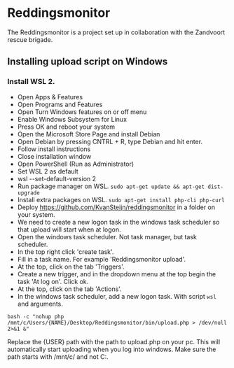 # Reddingsmonitor
The Reddingsmonitor is a project set up in collaboration with the Zandvoort rescue brigade.

## Installing upload script on Windows

### Install WSL 2.
* Open Apps & Features
* Open Programs and Features
* Open Turn Windows features on or off menu
* Enable Windows Subsystem for Linux
* Press OK and reboot your system
* Open the Microsoft Store Page and install Debian
* Open Debian by pressing CNTRL + R, type Debian and hit enter.
* Follow install instructions
* Close installation window
* Open PowerShell (Run as Administrator)
* Set WSL 2 as default
* wsl --set-default-version 2
* Run package manager on WSL. ```sudo apt-get update && apt-get dist-upgrade```
* Install extra packages on WSL. ```sudo apt-get install php-cli php-curl```
* Deploy https://github.com/KvanSteijn/reddingsmonitor in a folder on your system.
* We need to create a new logon task in the windows task scheduler so that upload will start when at logon.
* Open the windows task scheduler. Not task manager, but task scheduler.
* In the top right click 'create task'.
* Fill in a task name. For example 'Reddingsmonitor upload'.
* At the top, click on the tab 'Triggers'.
* Create a new trigger, and in the dropdown menu at the top begin the task 'At log on'. Click ok.
* At the top, click on the tab 'Actions'.
* In the windows task scheduler, add a new logon task. With script ```wsl``` and arguments.

```shell
bash -c "nohup php /mnt/c/Users/{NAME}/Desktop/Reddingsmonitor/bin/upload.php > /dev/null 2>&1 &"
```
Replace the {USER} path with the path to upload.php on your pc. This will automatically start uploading when you log into windows. Make sure the path starts with /mnt/c/ and not C:.